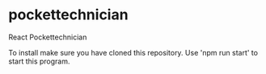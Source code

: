 # pockettechnician
React Pockettechnician

To install make sure you have cloned this repository.
Use 'npm run start' to start this program. 
